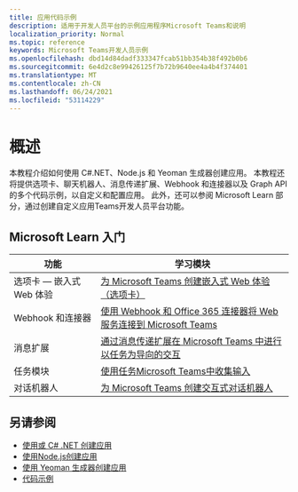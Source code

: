 ```yaml
---
title: 应用代码示例
description: 适用于开发人员平台的示例应用程序Microsoft Teams和说明
localization_priority: Normal
ms.topic: reference
keywords: Microsoft Teams开发人员示例
ms.openlocfilehash: dbd14d84dadf333347fcab51bb354b38f492b0b6
ms.sourcegitcommit: 6e4d2c8e99426125f7b72b9640ee4a4b4f374401
ms.translationtype: MT
ms.contentlocale: zh-CN
ms.lasthandoff: 06/24/2021
ms.locfileid: "53114229"
---
```

# <a name="overview"></a>概述

本教程介绍如何使用 C#.NET、Node.js 和 Yeoman 生成器创建应用。 本教程还将提供选项卡、聊天机器人、消息传递扩展、Webhook 和连接器以及 Graph API 的多个代码示例，以自定义和配置应用。 此外，还可以参阅 Microsoft Learn 部分，通过创建自定义应用Teams开发人员平台功能。  

## <a name="getting-started-with-microsoft-learn"></a>Microsoft Learn 入门

| **功能**| **学习模块**|
|--------|-------------|
| 选项卡 — 嵌入式 Web 体验  |  [为 Microsoft Teams 创建嵌入式 Web 体验（选项卡）](/learn/modules/embedded-web-experiences/) |
| Webhook 和连接器  |  [使用 Webhook 和 Office 365 连接器将 Web 服务连接到 Microsoft Teams](/learn/modules/msteams-webhooks-connectors/) |
|消息扩展  | [通过消息传递扩展在 Microsoft Teams 中进行以任务为导向的交互](/learn/modules/msteams-messaging-extensions/)  |
| 任务模块 |  [使用任务Microsoft Teams中收集输入](/learn/modules/msteams-task-modules/) |
| 对话机器人  | [为 Microsoft Teams 创建交互式对话机器人](/learn/modules/msteams-conversation-bots/)  |

## <a name="see-also"></a>另请参阅

* [使用或 C# .NET 创建应用](get-started-dotnet-app-studio.md)
* [使用Node.js创建应用](get-started-nodejs-app-studio.md)
* [使用 Yeoman 生成器创建应用](get-started-yeoman.md)
* [代码示例](https://github.com/OfficeDev/Microsoft-Teams-Samples)